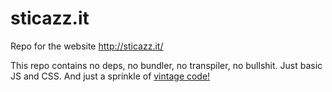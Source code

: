 sticazz.it
===========

Repo for the website http://sticazz.it/

This repo contains no deps, no bundler, no transpiler, no bullshit.
Just basic JS and CSS.
And just a sprinkle of [vintage code!](https://github.com/marcofugaro/sticazz.it/blob/master/index.html#L30)

